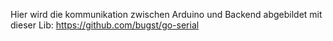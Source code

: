 Hier wird die kommunikation zwischen Arduino und Backend abgebildet mit dieser Lib: <https://github.com/bugst/go-serial>

